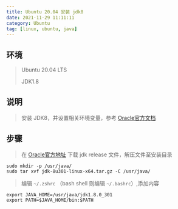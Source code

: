 ```yaml
---
title: Ubuntu 20.04 安装 jdk8
date: 2021-11-29 11:11:11
category: Ubuntu
tag: [linux, ubuntu, java]
---
```


## 环境

> Ubuntu 20.04 LTS
>
> JDK1.8



## 说明

> 安装 JDK8，并设置相关环境变量，参考 [Oracle官方文档](https://docs.oracle.com/cd/E19182-01/820-7851/inst_cli_jdk_javahome_t/)



## 步骤

> 在 [Oracle官方地址](https://www.oracle.com/java/technologies/downloads/#java8) 下载 jdk release 文件，解压文件至安装目录

```shell
sudo mkdir -p /usr/java/
sudo tar xvf jdk-8u301-linux-x64.tar.gz -C /usr/java/
```

> 编辑 `~/.zshrc` （bash shell 则编辑 `~/.bashrc`）,添加内容

```shell
export JAVA_HOME=/usr/java/jdk1.8.0_301
export PATH=$JAVA_HOME/bin:$PATH
```



